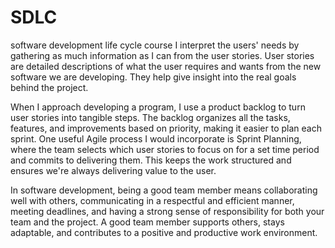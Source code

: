 # SDLC
software development life cycle course 
I interpret the users' needs by gathering as much information as I can from the user stories. User stories are detailed descriptions of what the user requires and wants from the new software we are developing. They help give insight into the real goals behind the project.

When I approach developing a program, I use a product backlog to turn user stories into tangible steps. The backlog organizes all the tasks, features, and improvements based on priority, making it easier to plan each sprint. One useful Agile process I would incorporate is Sprint Planning, where the team selects which user stories to focus on for a set time period and commits to delivering them. This keeps the work structured and ensures we're always delivering value to the user.

In software development, being a good team member means collaborating well with others, communicating in a respectful and efficient manner, meeting deadlines, and having a strong sense of responsibility for both your team and the project. A good team member supports others, stays adaptable, and contributes to a positive and productive work environment.
